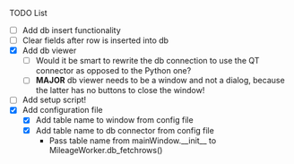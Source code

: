 TODO List

- [ ] Add db insert functionality
- [ ] Clear fields after row is inserted into db
- [x] Add db viewer
  - [ ] Would it be smart to rewrite the db connection to use the QT connector as opposed to the Python one?
  - [ ] **MAJOR** db viewer needs to be a window and not a dialog, because the latter has no buttons to close the window!
- [ ] Add setup script!
- [x] Add configuration file
  - [x] Add table name to window from config file
  - [x] Add table name to db connector from config file
    * Pass table name from mainWindow.\_\_init\_\_ to MileageWorker.db_fetchrows()
